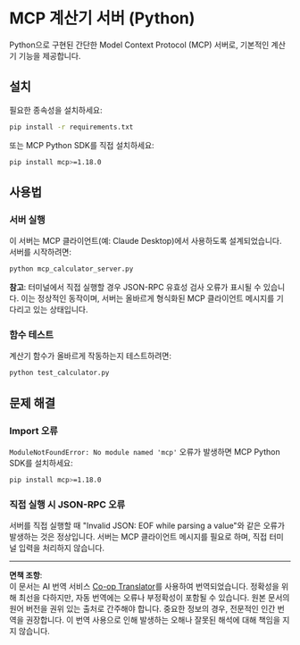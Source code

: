 <!--
CO_OP_TRANSLATOR_METADATA:
{
  "original_hash": "f4733f39c05c58e0cf0eee0a8ae7e9a2",
  "translation_date": "2025-10-17T20:04:35+00:00",
  "source_file": "03-GettingStarted/samples/python/README.md",
  "language_code": "ko"
}
-->
# MCP 계산기 서버 (Python)

Python으로 구현된 간단한 Model Context Protocol (MCP) 서버로, 기본적인 계산기 기능을 제공합니다.

## 설치

필요한 종속성을 설치하세요:

```bash
pip install -r requirements.txt
```

또는 MCP Python SDK를 직접 설치하세요:

```bash
pip install mcp>=1.18.0
```

## 사용법

### 서버 실행

이 서버는 MCP 클라이언트(예: Claude Desktop)에서 사용하도록 설계되었습니다. 서버를 시작하려면:

```bash
python mcp_calculator_server.py
```

**참고**: 터미널에서 직접 실행할 경우 JSON-RPC 유효성 검사 오류가 표시될 수 있습니다. 이는 정상적인 동작이며, 서버는 올바르게 형식화된 MCP 클라이언트 메시지를 기다리고 있는 상태입니다.

### 함수 테스트

계산기 함수가 올바르게 작동하는지 테스트하려면:

```bash
python test_calculator.py
```

## 문제 해결

### Import 오류

`ModuleNotFoundError: No module named 'mcp'` 오류가 발생하면 MCP Python SDK를 설치하세요:

```bash
pip install mcp>=1.18.0
```

### 직접 실행 시 JSON-RPC 오류

서버를 직접 실행할 때 "Invalid JSON: EOF while parsing a value"와 같은 오류가 발생하는 것은 정상입니다. 서버는 MCP 클라이언트 메시지를 필요로 하며, 직접 터미널 입력을 처리하지 않습니다.

---

**면책 조항**:  
이 문서는 AI 번역 서비스 [Co-op Translator](https://github.com/Azure/co-op-translator)를 사용하여 번역되었습니다. 정확성을 위해 최선을 다하지만, 자동 번역에는 오류나 부정확성이 포함될 수 있습니다. 원본 문서의 원어 버전을 권위 있는 출처로 간주해야 합니다. 중요한 정보의 경우, 전문적인 인간 번역을 권장합니다. 이 번역 사용으로 인해 발생하는 오해나 잘못된 해석에 대해 책임을 지지 않습니다.